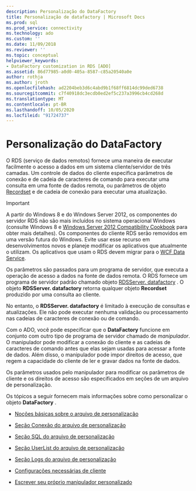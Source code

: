 ```yaml
---
description: Personalização do DataFactory
title: Personalização de datafactory | Microsoft Docs
ms.prod: sql
ms.prod_service: connectivity
ms.technology: ado
ms.custom: ''
ms.date: 11/09/2018
ms.reviewer: ''
ms.topic: conceptual
helpviewer_keywords:
- DataFactory customization in RDS [ADO]
ms.assetid: 86d77985-a0d0-405a-8587-c85a20540a0e
author: rothja
ms.author: jroth
ms.openlocfilehash: ad2204beb3d6c4abd9b1f68ff6814dc99ded6738
ms.sourcegitcommit: c7f40918dc3ecdb0ed2ef5c237a3996cb4cd268d
ms.translationtype: MT
ms.contentlocale: pt-BR
ms.lasthandoff: 10/05/2020
ms.locfileid: "91724737"
---
```

# <a name="datafactory-customization"></a>Personalização do DataFactory
O RDS (serviço de dados remotos) fornece uma maneira de executar facilmente o acesso a dados em um sistema cliente/servidor de três camadas. Um controle de dados do cliente especifica parâmetros de conexão e de cadeia de caracteres de comando para executar uma consulta em uma fonte de dados remota, ou parâmetros de objeto [Recordset](../../reference/ado-api/recordset-object-ado.md) e de cadeia de conexão para executar uma atualização.  
  
> [!IMPORTANT]
>  A partir do Windows 8 e do Windows Server 2012, os componentes do servidor RDS não são mais incluídos no sistema operacional Windows (consulte Windows 8 e [Windows Server 2012 Compatibility Cookbook](https://www.microsoft.com/download/details.aspx?id=27416) para obter mais detalhes). Os componentes do cliente RDS serão removidos em uma versão futura do Windows. Evite usar esse recurso em desenvolvimentos novos e planeje modificar os aplicativos que atualmente o utilizam. Os aplicativos que usam o RDS devem migrar para o [WCF Data Service](/dotnet/framework/wcf/).  
  
 Os parâmetros são passados para um programa de servidor, que executa a operação de acesso a dados na fonte de dados remota. O RDS fornece um programa de servidor padrão chamado objeto [RDSServer. datafactory](../../reference/rds-api/datafactory-object-rdsserver.md) . O objeto **RDSServer. datafactory** retorna qualquer objeto **Recordset** produzido por uma consulta ao cliente.  
  
 No entanto, o **RDSServer. datafactory** é limitado à execução de consultas e atualizações. Ele não pode executar nenhuma validação ou processamento nas cadeias de caracteres de conexão ou de comando.  
  
 Com o ADO, você pode especificar que o **DataFactory** funcione em conjunto com outro tipo de programa de servidor chamado de *manipulador*. O manipulador pode modificar a conexão do cliente e as cadeias de caracteres de comando antes que elas sejam usadas para acessar a fonte de dados. Além disso, o manipulador pode impor direitos de acesso, que regem a capacidade do cliente de ler e gravar dados na fonte de dados.  
  
 Os parâmetros usados pelo manipulador para modificar os parâmetros de cliente e os direitos de acesso são especificados em seções de um arquivo de personalização.  
  
 Os tópicos a seguir fornecem mais informações sobre como personalizar o objeto **DataFactory** .  
  
-   [Noções básicas sobre o arquivo de personalização](./understanding-the-customization-file.md)  
  
-   [Seção Conexão do arquivo de personalização](./customization-file-connect-section.md)  
  
-   [Seção SQL do arquivo de personalização](./customization-file-sql-section.md)  
  
-   [Seção UserList do arquivo de personalização](./customization-file-userlist-section.md)  
  
-   [Seção Logs do arquivo de personalização](./customization-file-logs-section.md)  
  
-   [Configurações necessárias de cliente](./required-client-settings.md)  
  
-   [Escrever seu próprio manipulador personalizado](./writing-your-own-customized-handler.md)